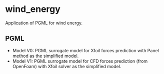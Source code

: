 # wind_energy
Application of PGML for wind energy.

## PGML
- Model V0: PGML surrogate model for Xfoil forces prediction with Panel method as the simplified model.
- Model V1: PGML surrogate model for CFD forces prediction (from OpenFoam) with Xfoil solver as the simplified model.

